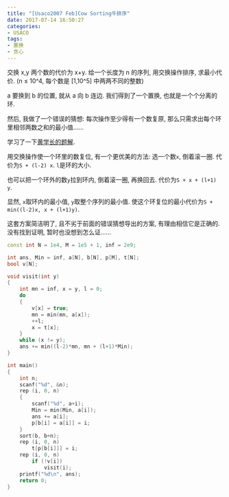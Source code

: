```yaml
---
title: "[Usaco2007 Feb]Cow Sorting牛排序"
date: 2017-07-14 16:50:27
categories:
- USACO
tags:
- 置换
- 贪心
---
```

交换 x,y 两个数的代价为 x+y. 给一个长度为 n 的序列, 用交换操作排序, 求最小代价. (n &le; 10^4, 每个数是 [1,10^5] 中两两不同的整数)
<!--more-->
a 要换到 b 的位置, 就从 a 向 b 连边. 我们得到了一个置换, 也就是一个个分离的环.

然后, 我做了一个错误的猜想: 每次操作至少得有一个数复原, 那么只需求出每个环里相邻两数之和的最小值......

学习了一下[黄学长的题解](http://hzwer.com/3905.html).

用交换操作使一个环里的数复位, 有一个更优美的方法: 选一个数`x`, 倒着滚一圈. 代价为`S + (l-2) x`. `l`是环的大小.

也可以把一个环外的数`y`拉到环内, 倒着滚一圈, 再换回去. 代价为`S + x + (l+1) y`.

显然, `x`取环内的最小值, `y`取整个序列的最小值. 使这个环复位的最小代价为`S + min((l-2)x, x + (l+1)y)`.

这套方案简洁明了, 且不劣于前面的错误猜想导出的方案, 有理由相信它是正确的. 没有找到证明, 暂时也没想到怎么证......

```cpp
const int N = 1e4, M = 1e5 + 1, inf = 2e9;

int ans, Min = inf, a[N], b[N], p[M], t[N];
bool v[N];

void visit(int y)
{
	int mn = inf, x = y, l = 0;
	do
	{
		v[x] = true;
		mn = min(mn, a[x]);
		++l;
		x = t[x];
	}
	while (x != y);
	ans += min((l-2)*mn, mn + (l+1)*Min);
}

int main()
{
	int n;
	scanf("%d", &n);
	rep (i, 0, n)
	{
		scanf("%d", a+i);
		Min = min(Min, a[i]);
		ans += a[i];
		p[b[i] = a[i]] = i;
	}
	sort(b, b+n);
	rep (i, 0, n)
		t[p[b[i]]] = i;
	rep (i, 0, n)
		if (!v[i])
			visit(i);
	printf("%d\n", ans);
	return 0;
}
```
